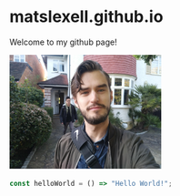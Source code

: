 # matslexell.github.io
Welcome to my github page!

<img src="./resources/bild.jpg" alt="Mats Lexell" style="height: 200px"/>
  

```Typescript
const helloWorld = () => "Hello World!";
```
